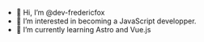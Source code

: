- 👋 Hi, I’m @dev-fredericfox
- 👀 I’m interested in becoming a JavaScript developper.
- 🌱 I’m currently learning Astro and Vue.js

<!---
dev-fredericfox/dev-fredericfox is a ✨ special ✨ repository because its `README.md` (this file) appears on your GitHub profile.
You can click the Preview link to take a look at your changes.
--->
